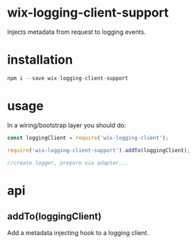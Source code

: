 # wix-logging-client-support

Injects metadata from request to logging events. 

# installation

```js
npm i --save wix-logging-client-support
```

# usage

In a wiring/bootstrap layer you should do:

```js
const loggingClient = require('wix-logging-client');

require('wix-logging-client-support').addTo(loggingClient);
 
//create logger, prepare via adapter...
```

# api

## addTo(loggingClient)

Add a metadata injecting hook to a logging client.